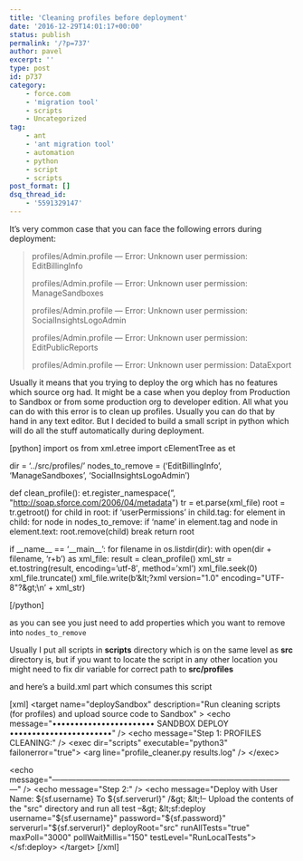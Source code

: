 ```yaml
---
title: 'Cleaning profiles before deployment'
date: '2016-12-29T14:01:17+00:00'
status: publish
permalink: '/?p=737'
author: pavel
excerpt: ''
type: post
id: p737
category:
    - force.com
    - 'migration tool'
    - scripts
    - Uncategorized
tag:
    - ant
    - 'ant migration tool'
    - automation
    - python
    - script
    - scripts
post_format: []
dsq_thread_id:
    - '5591329147'
---
```

It’s very common case that you can face the following errors during deployment:

> <span class="s1">profiles/Admin.profile — Error: Unknown user permission: EditBillingInfo</span>
>
> <span class="s1">profiles/Admin.profile — Error: Unknown user permission: ManageSandboxes</span>
>
> <span class="s1">profiles/Admin.profile — Error: Unknown user permission: SocialInsightsLogoAdmin</span>
>
> profiles/Admin.profile — Error: Unknown user permission: EditPublicReports
>
> profiles/Admin.profile — Error: Unknown user permission: DataExport

Usually it means that you trying to deploy the org which has no features which source org had. It might be a case when you deploy from Production to Sandbox or from some production org to developer edition. All what you can do with this error is to clean up profiles. Usually you can do that by hand in any text editor. But I decided to build a small script in python which will do all the stuff automatically during deployment.

\[python\]
import os
from xml.etree import cElementTree as et

dir = ‘../src/profiles/’
nodes\_to\_remove = (‘EditBillingInfo’, ‘ManageSandboxes’, ‘SocialInsightsLogoAdmin’)

def clean\_profile():
 et.register\_namespace(”, "http://soap.sforce.com/2006/04/metadata")
 tr = et.parse(xml\_file)
 root = tr.getroot()
 for child in root:
 if ‘userPermissions’ in child.tag:
 for element in child:
 for node in nodes\_to\_remove:
 if ‘name’ in element.tag and node in element.text:
 root.remove(child)
 break
 return root

if \_\_name\_\_ == ‘\_\_main\_\_’:
 for filename in os.listdir(dir):
 with open(dir + filename, ‘r+b’) as xml\_file:
 result = clean\_profile()
 xml\_str = et.tostring(result, encoding=’utf-8′, method=’xml’)
 xml\_file.seek(0)
 xml\_file.truncate()
 xml\_file.write(b’&amp;lt;?xml version="1.0" encoding="UTF-8"?&amp;gt;\\n’ + xml\_str)

\[/python\]

as you can see you just need to add properties which you want to remove into `nodes_to_remove`

Usually I put all scripts in **scripts** directory which is on the same level as **src** directory is, but if you want to locate the script in any other location you might need to fix dir variable for correct path to **src/profiles**

and here’s a build.xml part which consumes this script

\[xml\]
&lt;target name="deploySandbox" description="Run cleaning scripts (for profiles) and upload source code to Sandbox" &gt;
 &lt;echo message="••••••••••••••••••••••• SANDBOX DEPLOY •••••••••••••••••••••••" /&gt;
 &lt;echo message="Step 1: PROFILES CLEANING:" /&gt;
 &lt;exec dir="scripts" executable="python3" failonerror="true"&gt;
 &lt;arg line="profile\_cleaner.py results.log" /&gt;
 &lt;/exec&gt;

 &lt;echo message="———————————————————————————————" /&gt;
 &lt;echo message="Step 2:" /&gt;
 &lt;echo message="Deploy with User Name: ${sf.username} To ${sf.serverurl}" /&gt;
 &lt;!– Upload the contents of the "src" directory and run all test –&gt;
 &lt;sf:deploy username="${sf.username}"
 password="${sf.password}"
 serverurl="${sf.serverurl}"
 deployRoot="src"
 runAllTests="true"
 maxPoll="3000"
 pollWaitMillis="150"
 testLevel="RunLocalTests"&gt;
 &lt;/sf:deploy&gt;
&lt;/target&gt;
\[/xml\]